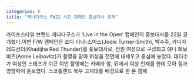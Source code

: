```yaml
---
categories: h
title: "캐나다구스 FW22 시즌 캠페인 홍보대사 공개"
---
```

라이프스타일 브랜드 캐나다구스가 ‘Live in the Open’ 캠페인의 홍보대사를 22일 공개했다.이번 F/W 캠페인은 조디 터너-스미스(Jodie Turner-Smith), 박수주, 카디자 레드선더(Khadijha Red Thunder)를 홍보대사로, 전원 여성으로 구성되고 애니 레보비츠(Annie Leibovitz)가 촬영을 맡아 여성을 전면에 내세우고 중심에 놓았다. 대다수가 여성인 스태프가 이끈 이번 촬영에는 카메라 앞, 뒤에서 여성 인재를 한데 모아 힘과 영향력이 돋보였다. 스코틀랜드 북부 고지대를 배경으로 한 본 캠페